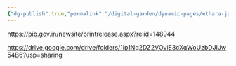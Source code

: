 ```yaml
---
{"dg-publish":true,"permalink":"/digital-garden/dynamic-pages/ethara-janda/kitthooru-rani-chennamma/","dgHomeLink":true,"dgPassFrontmatter":false}
---
```



https://pib.gov.in/newsite/printrelease.aspx?relid=148944

https://drive.google.com/drive/folders/1Ip1Ng2DZ2VOviE3cXqWoUzbDJIJw54B6?usp=sharing